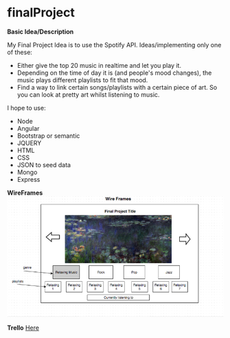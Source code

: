 # finalProject

**Basic Idea/Description**

My Final Project Idea is to use the Spotify API. Ideas/implementing only one of these: 
- Either give the top 20 music in realtime and let you play it. 
- Depending on the time of day it is (and people's mood changes), the music plays different playlists to fit that mood.
- Find a way to link certain songs/playlists with a certain piece of art. So you can look at pretty art whilst listening to music.

I hope to use:
- Node
- Angular
- Bootstrap or semantic
- JQUERY
- HTML
- CSS
- JSON to seed data
- Mongo
- Express

**WireFrames**
![wireframes](/public/WireFrames.png)

**Trello**
[Here](https://trello.com/b/lLx9Ld0z/final-project)



